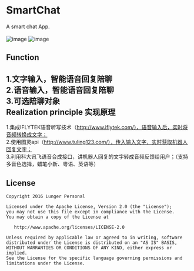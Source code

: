 SmartChat
=======  
A smart chat App.   
<br>
![image](https://github.com/lungerWang/SmartChat/blob/9683cc2540c89261ebf20e333468304305e1260c/pic1.jpg) 
![image](https://github.com/lungerWang/SmartChat/blob/9683cc2540c89261ebf20e333468304305e1260c/pic2.jpg)   


Function
--------
1.文字输入，智能语音回复陪聊  
2.语音输入，智能语音回复陪聊  
3.可选陪聊对象
<br>
Realization principle 实现原理
--------
1.集成IFLYTEK语音听写技术（http://www.iflytek.com/），语音输入后，实时将音频转换成文字；<br>
2.使用图灵api（http://www.tuling123.com/），传入输入文字，实时获取机器人回复文字；  <br>
3.利用科大讯飞语音合成接口，讲机器人回复的文字转成音频反馈给用户；（支持多音色选择，蜡笔小新、粤语、英语等）  <br>


License
--------

    Copyright 2016 Lunger Personal

    Licensed under the Apache License, Version 2.0 (the "License");
    you may not use this file except in compliance with the License.
    You may obtain a copy of the License at

       http://www.apache.org/licenses/LICENSE-2.0

    Unless required by applicable law or agreed to in writing, software
    distributed under the License is distributed on an "AS IS" BASIS,
    WITHOUT WARRANTIES OR CONDITIONS OF ANY KIND, either express or implied.
    See the License for the specific language governing permissions and
    limitations under the License.
